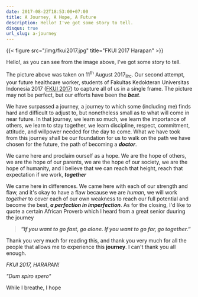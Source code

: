 ```yaml
---
date: 2017-08-22T18:53:00+07:00
title: A Journey, A Hope, A Future
description: Hello! I've got some story to tell.
disqus: true
url_slug: a-journey
---
```

{{< figure src="/img/fkui2017.jpg" title="FKUI 2017 Harapan" >}}

Hello!, as you can see from the image above, I've got some story to tell.

The picture above was taken on 11<sup>th</sup> August 2017<sub>iirc</sub>. Our second attempt, your future healthcare worker, students of Fakultas Kedokteran Universitas Indonesia 2017 ([FKUI 2017](http://www.fkui2017.org/ "FKUI 2017 Official Website")) to capture all of us in a single frame. The picture may not be perfect, but our efforts have been the *__best__*.

We have surpassed a journey, a journey to which some (including me) finds hard and difficult to adjust to, but nonetheless small as to what will come in near future. In that journey, we learn so much, we learn the importance of others, we learn to stay together, we learn discipline, respect, commitment, attitude, and willpower needed for the day to come. What we have took from this journey shall be our foundation for us to walk on the path we have chosen for the future, the path of becoming a *__doctor__*.

We came here and proclaim ourself as a hope. We are the hope of others, we are the hope of our parents, we are the hope of our society, we are the hope of humanity, and I believe that we can reach that height, reach that expectation if we work, *__together__*

We came here in differences. We came here with each of our strength and flaw, and it's okay to have a flaw because we are *human*, we will work *together* to cover each of our own weakness to reach our full potential and become the best, *__a perfection in imperfection__*. As for the closing, I'd like to quote a certain African Proverb which I heard from a great senior duuring the journey

> *__"If you want to go fast, go alone. If you want to go far, go together."__*

Thank you very much for reading this, and thank you very much for all the people that allows me to experience this __journey__. I can't thank you all enough.

*FKUI 2017, HARAPAN!*

*"Dum spiro spero"*

While I breathe, I hope
